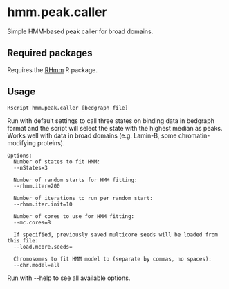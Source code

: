 # hmm.peak.caller
Simple HMM-based peak caller for broad domains.

## Required packages
Requires the [RHmm](https://r-forge.r-project.org/R/?group_id=85) R package.

## Usage

```
Rscript hmm.peak.caller [bedgraph file]
```

Run with default settings to call three states on binding data in bedgraph format and the script will select the state with the highest median as peaks.  Works well with data in broad domains (e.g. Lamin-B, some chromatin-modifying proteins).

```
Options:                                                                        
  Number of states to fit HMM:                                                  
  --nStates=3                                                                   
                                                                                
  Number of random starts for HMM fitting:                                      
  --rhmm.iter=200                                                               
                                                                                
  Number of iterations to run per random start:                                 
  --rhmm.iter.init=10                                                           
                                                                                
  Number of cores to use for HMM fitting:                                       
  --mc.cores=8                                                                  
                                                                                
  If specified, previously saved multicore seeds will be loaded from this file: 
  --load.mcore.seeds=                                                           
                                                                                
  Chromosomes to fit HMM model to (separate by commas, no spaces):              
  --chr.model=all                                                               
```

Run with --help to see all available options.
